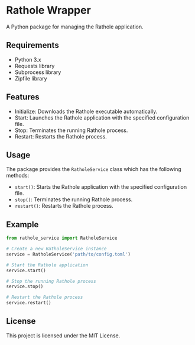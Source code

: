 # Rathole Wrapper

A Python package for managing the Rathole application.

## Requirements

- Python 3.x
- Requests library
- Subprocess library
- Zipfile library

## Features

- Initialize: Downloads the Rathole executable automatically.
- Start: Launches the Rathole application with the specified configuration file.
- Stop: Terminates the running Rathole process.
- Restart: Restarts the Rathole process.

## Usage

The package provides the `RatholeService` class which has the following methods:

- `start()`: Starts the Rathole application with the specified configuration file.
- `stop()`: Terminates the running Rathole process.
- `restart()`: Restarts the Rathole process.

## Example

```python
from rathole_service import RatholeService

# Create a new RatholeService instance
service = RatholeService('path/to/config.toml')

# Start the Rathole application
service.start()

# Stop the running Rathole process
service.stop()

# Restart the Rathole process
service.restart()
```

## License
This project is licensed under the MIT License.